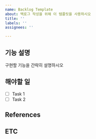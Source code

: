 ```yaml
---
name: Backlog Template
about: 백로그 작성을 위해 이 템플릿을 사용하시오
title: ''
labels: ''
assignees: ''

---
```


## 기능 설명

구현할 기능을 간략히 설명하시오

## 해야할 일

- [ ] Task 1
- [ ] Task 2

## References

## ETC

